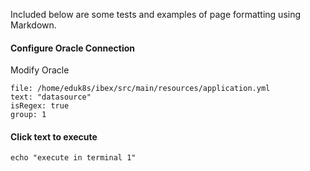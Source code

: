 
Included below are some tests and examples of page formatting using Markdown.

#### Configure Oracle Connection

Modify Oracle 

```editor:select-matching-text
file: /home/eduk8s/ibex/src/main/resources/application.yml
text: "datasource"
isRegex: true
group: 1
```

#### Click text to execute

```execute
echo "execute in terminal 1"
```

